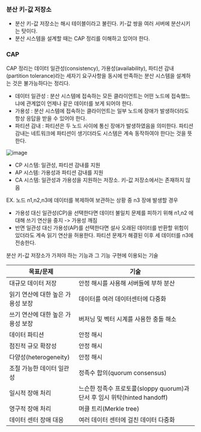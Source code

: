 ### 분산 키-값 저장소
- 분산 키-값 저장소는 해시 테이블이라고 불린다. 키-값 쌍을 여러 서버에 분산시키는 탓이다.
- 분산 시스템을 설계할 때는 CAP 정리를 이해하고 있어야 한다.


### CAP
CAP 정리는 데이터 일관성(consistency), 가용성(availability), 파티션 감내(partition tolerance)라는 세자기 요구사항을 동시에 만족하는 분산 시스템을 설계하는 것은 불가능하다는 정리다.
  - 데이터 일관성 : 분산 시스템에 접속하는 모든 클라이언트는 어떤 노드에 접속했느냐에 관계없이 언제나 같은 데이터를 보게 되어야 한다.
  - 가용성 : 분산 시스템에 접속하는 클라이언트는 일부 노드에 장애가 발생하더라도 항상 응답을 받을 수 있어야 한다.
  - 파티션 감내 : 파티션은 두 노드 사이에 통신 장애가 발생하였음을 의미한다. 파티션 감내는 네트워크에 파티션이 생기더라도 시스템은 계속 동작하여야 한다는 것을 뜻한다.
 
  
![image](https://github.com/user-attachments/assets/4a1f4ce5-a491-4448-aa7f-b9822e875e54)

 
- CP 시스템: 일관성, 파티션 감내를 지원
- AP 시스템: 가용성과 파티션 감내를 지원
- CA 시스템: 일관성과 가용성을 지원하는 저장소. 키-값 저장소에서는 존재하지 않음


EX. 노드 n1,n2,n3에 데이터를 복제하여 보관하는 상황 중 n3 장애 발생할 경우 
- 가용성 대신 일관성(CP)을 선택한다면 데이터 불일치 문제를 피하기 위해 n1,n2 에 대해 쓰기 연산을 중지 -> 가용성 깨짐
- 반면 일관성 대신 가용성(AP)를 선택한다면 설사 오래된 데이터를 반환할 위험이 있더라도 계속 읽기 연산을 허용한다. 파티션 문제가 해결된 이후 세 데이터를 n3에 전송한다. 


분산 키-값 저장소가 가져야 하는 기능과 그 기능 구현에 이용되는 기술

| **목표/문제**                | **기술**                                                             |
|-------------------------------|----------------------------------------------------------------------|
| 대규모 데이터 저장           | 안정 해시를 사용해 서버들에 부하 분산                                |
| 읽기 연산에 대한 높은 가용성 보장 | 데이터를 여러 데이터센터에 다중화                                    |
| 쓰기 연산에 대한 높은 가용성 보장 | 버저닝 및 벡터 시계를 사용한 충돌 해소                              |
| 데이터 파티션                | 안정 해시                                                           |
| 점진적 규모 확장성           | 안정 해시                                                           |
| 다양성(heterogeneity)        | 안정 해시                                                           |
| 조절 가능한 데이터 일관성     | 정족수 합의(quorum consensus)                                       |
| 일시적 장애 처리             | 느슨한 정족수 프로토콜(sloppy quorum)과 단서 후 임시 위탁(hinted handoff) |
| 영구적 장애 처리             | 머클 트리(Merkle tree)                                              |
| 데이터 센터 장애 대응         | 여러 데이터 센터에 걸친 데이터 다중화                                |

